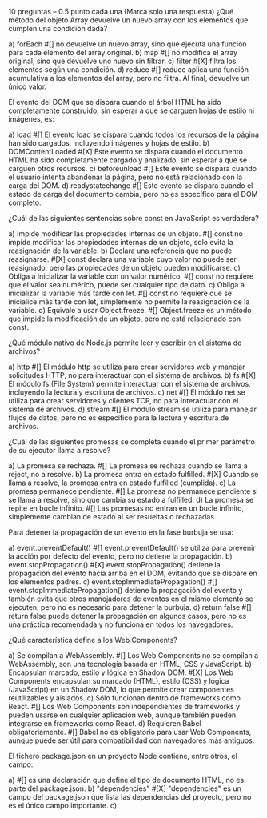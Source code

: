 10 preguntas – 0.5 punto cada una
 (Marca solo una respuesta)
¿Qué método del objeto Array devuelve un nuevo array con los elementos que cumplen una condición dada?

 a) forEach 
    #[] no devuelve un nuevo array, sino que ejecuta una función para cada elemento del array original.
 b) map
    #[] no modifica el array original, sino que devuelve uno nuevo sin filtrar.
 c) filter
    #[X] filtra los elementos según una condición.
 d) reduce
    #[] reduce aplica una función acumulativa a los elementos del array, pero no filtra. Al final, devuelve un único valor. 


El evento del DOM que se dispara cuando el árbol HTML ha sido completamente construido, sin esperar a que se carguen hojas de estilo ni imágenes, es:

 a) load
    #[] El evento load se dispara cuando todos los recursos de la página han sido cargados, incluyendo imágenes y hojas de estilo.
 b) DOMContentLoaded
    #[X] Este evento se dispara cuando el documento HTML ha sido completamente cargado y analizado, sin esperar a que se carguen otros recursos.
 c) beforeunload
    #[] Este evento se dispara cuando el usuario intenta abandonar la página, pero no está relacionado con la carga del DOM.
 d) readystatechange
    #[] Este evento se dispara cuando el estado de carga del documento cambia, pero no es específico para el DOM completo.


¿Cuál de las siguientes sentencias sobre const en JavaScript es verdadera?

 a) Impide modificar las propiedades internas de un objeto.
    #[] const no impide modificar las propiedades internas de un objeto, solo evita la reasignación de la variable.
 b) Declara una referencia que no puede reasignarse.
    #[X] const declara una variable cuyo valor no puede ser reasignado, pero las propiedades de un objeto pueden modificarse.
 c) Obliga a inicializar la variable con un valor numérico.
    #[] const no requiere que el valor sea numérico, puede ser cualquier tipo de dato.
 c) Obliga a inicializar la variable más tarde con let.
    #[] const no requiere que se inicialice más tarde con let, simplemente no permite la reasignación de la variable.
 d) Equivale a usar Object.freeze.
    #[] Object.freeze es un método que impide la modificación de un objeto, pero no está relacionado con const.


¿Qué módulo nativo de Node.js permite leer y escribir en el sistema de archivos?

 a) http
    #[] El módulo http se utiliza para crear servidores web y manejar solicitudes HTTP, no para interactuar con el sistema de archivos.
 b) fs
    #[X] El módulo fs (File System) permite interactuar con el sistema de archivos, incluyendo la lectura y escritura de archivos.
 c) net
    #[] El módulo net se utiliza para crear servidores y clientes TCP, no para interactuar con el sistema de archivos.
 d) stream
    #[] El módulo stream se utiliza para manejar flujos de datos, pero no es específico para la lectura y escritura de archivos.

¿Cuál de las siguientes promesas se completa cuando el primer parámetro de su ejecutor llama a resolve?

 a) La promesa se rechaza.
    #[] La promesa se rechaza cuando se llama a reject, no a resolve.
 b) La promesa entra en estado fulfilled.
    #[X] Cuando se llama a resolve, la promesa entra en estado fulfilled (cumplida).
 c) La promesa permanece pendiente.
    #[] La promesa no permanece pendiente si se llama a resolve, sino que cambia su estado a fulfilled.
 d) La promesa se repite en bucle infinito.
    #[] Las promesas no entran en un bucle infinito, simplemente cambian de estado al ser resueltas o rechazadas.


Para detener la propagación de un evento en la fase burbuja se usa:

 a) event.preventDefault()
    #[] event.preventDefault() se utiliza para prevenir la acción por defecto del evento, pero no detiene la propagación.
 b) event.stopPropagation()
    #[X] event.stopPropagation() detiene la propagación del evento hacia arriba en el DOM, evitando que se dispare en los elementos padres.
 c) event.stopImmediatePropagation()
    #[] event.stopImmediatePropagation() detiene la propagación del evento y también evita que otros manejadores de eventos en el mismo elemento se ejecuten, pero no es necesario para detener la burbuja.
 d) return false
    #[] return false puede detener la propagación en algunos casos, pero no es una práctica recomendada y no funciona en todos los navegadores.


¿Qué característica define a los Web Components?

 a) Se compilan a WebAssembly.
    #[] Los Web Components no se compilan a WebAssembly, son una tecnología basada en HTML, CSS y JavaScript.
 b) Encapsulan marcado, estilo y lógica en Shadow DOM.
    #[X] Los Web Components encapsulan su marcado (HTML), estilo (CSS) y lógica (JavaScript) en un Shadow DOM, lo que permite crear componentes reutilizables y aislados.
 c) Sólo funcionan dentro de frameworks como React.
    #[] Los Web Components son independientes de frameworks y pueden usarse en cualquier aplicación web, aunque también pueden integrarse en frameworks como React.
 d) Requieren Babel obligatoriamente.
    #[] Babel no es obligatorio para usar Web Components, aunque puede ser útil para compatibilidad con navegadores más antiguos.

El fichero package.json en un proyecto Node contiene, entre otros, el campo:

 a) <!DOCTYPE html>
    #[] <!DOCTYPE html> es una declaración que define el tipo de documento HTML, no es parte del package.json.
 b) "dependencies"
    #[X] "dependencies" es un campo del package.json que lista las dependencias del proyecto, pero no es el único campo importante.
 c) <script src="...">
    #[] <script src="..."> es una etiqueta HTML que se utiliza para incluir scripts en una página web, no es parte del package.json.
 d) "manifest_version"
    #[] "manifest_version" es un campo utilizado en archivos de manifiesto de extensiones de navegador, no es parte del package.json.


¿Cuál de las siguientes APIs Web permite acceder al almacenamiento clave–valor del navegador con persistencia entre sesiones?
 
 a) sessionStorage
    #[] sessionStorage es un almacenamiento temporal que se borra al cerrar la pestaña o el navegador, no persiste entre sesiones.
 b) localStorage
    #[X] localStorage es un almacenamiento clave-valor que persiste entre sesiones, permitiendo almacenar datos que no se eliminan al cerrar el navegador.
 c) indexedDB.open()
    #[] indexedDB es una API para bases de datos más complejas, pero no es un almacenamiento clave-valor simple como localStorage.
 d) CacheStorage.match()
    #[] CacheStorage es una API para manejar cachés de recursos, no es un almacenamiento clave-valor persistente entre sesiones.


¿Qué patrón de programación se utiliza al encolar funciones para su ejecución tan pronto como el sub-proceso de E/S de Node indica que hay datos listos?

 a) Observador (Observer)
    #[] El patrón Observador se utiliza para notificar a los suscriptores sobre cambios en el estado de un objeto, no para encolar funciones.
 b) Productor-consumidor
    #[] El patrón Productor-consumidor se utiliza para encolar tareas y procesarlas cuando el sistema está listo, como en el caso de Node.js con su modelo de E/S asíncrono. Casi pero no es correcto.
 c) Event Loop (bucle de eventos)
    #[X] El Event Loop es el mecanismo que permite la ejecución asíncrona en JavaScript, pero no es un patrón de programación en sí mismo. Es el ciclo que maneja la ejecución de funciones encoladas cuando hay datos disponibles.
 d) Singleton
    #[] El patrón Singleton asegura que una clase tenga una única instancia, no está relacionado con la encolación de funciones en Node.js.